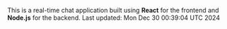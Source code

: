 This is a real-time chat application built using **React** for the frontend and **Node.js** for the backend.
Last updated: Mon Dec 30 00:39:04 UTC 2024
